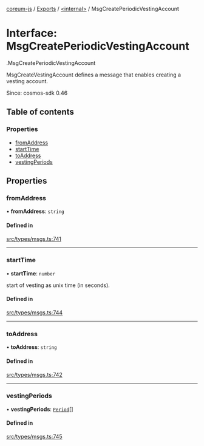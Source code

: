 [coreum-js](../README.md) / [Exports](../modules.md) / [<internal\>](../modules/internal_.md) / MsgCreatePeriodicVestingAccount

# Interface: MsgCreatePeriodicVestingAccount

[<internal>](../modules/internal_.md).MsgCreatePeriodicVestingAccount

MsgCreateVestingAccount defines a message that enables creating a vesting
account.

Since: cosmos-sdk 0.46

## Table of contents

### Properties

- [fromAddress](internal_.MsgCreatePeriodicVestingAccount.md#fromaddress)
- [startTime](internal_.MsgCreatePeriodicVestingAccount.md#starttime)
- [toAddress](internal_.MsgCreatePeriodicVestingAccount.md#toaddress)
- [vestingPeriods](internal_.MsgCreatePeriodicVestingAccount.md#vestingperiods)

## Properties

### fromAddress

• **fromAddress**: `string`

#### Defined in

[src/types/msgs.ts:741](https://github.com/PyramydLabs/coreum-js/blob/1b17c7f/src/types/msgs.ts#L741)

___

### startTime

• **startTime**: `number`

start of vesting as unix time (in seconds).

#### Defined in

[src/types/msgs.ts:744](https://github.com/PyramydLabs/coreum-js/blob/1b17c7f/src/types/msgs.ts#L744)

___

### toAddress

• **toAddress**: `string`

#### Defined in

[src/types/msgs.ts:742](https://github.com/PyramydLabs/coreum-js/blob/1b17c7f/src/types/msgs.ts#L742)

___

### vestingPeriods

• **vestingPeriods**: [`Period`](../modules/internal_.md#period)[]

#### Defined in

[src/types/msgs.ts:745](https://github.com/PyramydLabs/coreum-js/blob/1b17c7f/src/types/msgs.ts#L745)
